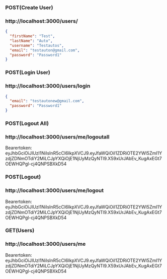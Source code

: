 <!-- https://medium.com/swlh/jwt-authentication-authorization-in-nodejs-express-mongodb-rest-apis-2019-ad14ec818122 -->

### POST(Create User)

### http://localhost:3000/users/

```json
{
  "firstName": "Test",
  "lastName": "Auto",
  "username": "Testautos",
  "email": "testauton@gmail.com",
  "password": "Password1"
}
```

### POST(Login User)

### http://localhost:3000/users/login

```json
{
  "email": "testautonew@gmail.com",
  "password": "Password1"
}
```

### POST(Logout All)

### http://localhost:3000/users/me/logoutall

Bearertoken: eyJhbGciOiJIUzI1NiIsInR5cCI6IkpXVCJ9.eyJfaWQiOiI1ZDRiOTE2YWI5ZmI1YzdjZDNmOTdiY2MiLCJpYXQiOjE1NjUyMzQyNTl9.X59xUrJAbEv_KugAxEGt7OEWHQPgl-cj4QNPSBXkD54

### POST(Logout)

### http://localhost:3000/users/me/logout

Bearertoken: eyJhbGciOiJIUzI1NiIsInR5cCI6IkpXVCJ9.eyJfaWQiOiI1ZDRiOTE2YWI5ZmI1YzdjZDNmOTdiY2MiLCJpYXQiOjE1NjUyMzQyNTl9.X59xUrJAbEv_KugAxEGt7OEWHQPgl-cj4QNPSBXkD54

### GET(Users)

### http://localhost:3000/users/me

Bearertoken: eyJhbGciOiJIUzI1NiIsInR5cCI6IkpXVCJ9.eyJfaWQiOiI1ZDRiOTE2YWI5ZmI1YzdjZDNmOTdiY2MiLCJpYXQiOjE1NjUyMzQyNTl9.X59xUrJAbEv_KugAxEGt7OEWHQPgl-cj4QNPSBXkD54
